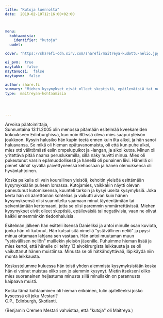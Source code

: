 ```yaml
---
title: "Kutoja luennolta"
date:  2019-02-10T12:16:00+02:00



menu:
  kohtaamisia:
    identifier: "kutoja"
  uudet:

cover: "https://sharefi-cdn.sirv.com/sharefi/maitreya-kudottu-nelio.jpg"

ei_pvm:  true
naytakk:  false
naytavuosi:  false
naytapvm:  false

author: share.fi
summary: "Miehen kysymykset eivät olleet skeptisiä, epäileväisiä tai negatiivisia, vaan ne olivat kaikki ennemminkin tiedonhaluisia. Esitelmän jälkeen hän esitteli itsensä Danieliksi ja antoi minulle osan kuviota, jonka hän oli kutonut. Hän kutsui sitä nimellä ystävällinen neliö"
type:  maitreyan-kohtaamisia




---
```

<p>Arvoisa päätoimittaja,<br />Sunnuntaina 13.11.2005 olin menossa pitämään esitelmää kveekareiden kokoukseen Edinburghissa, kun noin 60:ssä oleva mies saapui yleisön joukkoon. Kysyin halusiko hän kupin teetä ennen kuin ilta alkoi, ja hän sanoi haluavansa. Se mikä oli hieman epätavanomaista, oli että kun puhe alkoi, mies otti välittömästi esiin ompelupuikot ja -langan, ja alkoi kutoa. Minun oli yritettävä pitää naama peruslukemilla, sillä näky huvitti minua. Mies oli pukeutunut varsin epämuodollisesti ja hänellä oli punainen liivi. Hänellä oli pienet silmät syvällä päivettyneessä kehossaan ja hänen olemuksensa oli hyväntahtoinen.</p>

<p>Koska paikalla oli vain kourallinen yleisöä, kehoitin yleisöä esittämään kysymyksiään puheen lomassa. Kutojamies, vaikkakin näytti olevan paneutunut kutomiseensa, kuunteli tarkoin ja kysyi useita kysymyksiä. Joka kerta hän oli äärettömän kohtelias ja vaikutti aivan kuin hänen kysymyksensä olisi suunniteltu saamaan minut täydentämään tai selventämään kertomaani, jotta se olisi paremmin ymmärrettävissä. Miehen kysymykset eivät olleet skeptisiä, epäileväisiä tai negatiivisia, vaan ne olivat kaikki ennemminkin tiedonhaluisia.</p>

<p>Esitelmän jälkeen hän esitteli itsensä Danieliksi ja antoi minulle osan kuviota, jonka hän oli kutonut. Hän kutsui sitä nimellä "ystävällinen neliö" ja pyysi minua ottamaan lahjana sen vastaan. Hän antoi muutaman muun "ystävällisen neliön" muillekin yleisön jäsenille. Puhuimme hieman lisää ja mies kertoi, että hänelle oli tehty 13 aivokirurgista leikkausta ja se oli vaikuttanut hänen muistiinsa. Minusta se oli hätkähdyttävää, läpikäydä niin monta leikkausta.</p>

<p>Keskustelumme kuluessa hän toisti yhden aiemmista kysymyksistään koska hän ei voinut muistaa oliko sen jo aiemmin kysynyt. Mietin itsekseni oliko mies suoranainen heijastuma minusta sillä minullakin on parannusta kaipaava muisti.</p>

<p>Koska tämä kohtaaminen oli hieman erikoinen, tulin ajatelleeksi josko kyseessä oli joku Mestari?<br />C.P., Edinburgh, Skotlanti.</p>

<p><p>(Benjamin Cremen Mestari vahvistaa, että "kutoja" oli Maitreya.)</p></p>